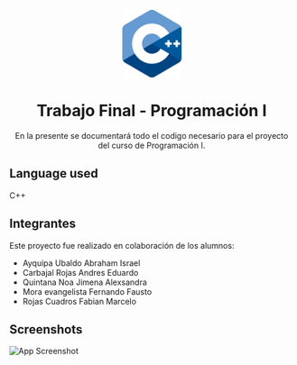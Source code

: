 <br />
<div align="center">
  <a href="https://github.com/AbrahamAyquipa/proyectoFinalProgramaciónI">
    <img src="./logo.png" height = "120", width = "105">
  </a>

  <h1 align="center">Trabajo Final - Programación I</h1>

  <p align="center">
   En la presente se documentará todo el codigo necesario para el proyecto del curso de Programación I.
  </p>
</div>

## Language used

C++

## Integrantes

Este proyecto fue realizado en colaboración de los alumnos:

- Ayquipa Ubaldo Abraham Israel 
- Carbajal Rojas Andres Eduardo 
- Quintana Noa Jimena Alexsandra 
- Mora evangelista Fernando Fausto 
- Rojas Cuadros Fabian Marcelo 

## Screenshots

![App Screenshot](https://images.unsplash.com/photo-1619410283995-43d9134e7656?ixlib=rb-1.2.1&ixid=MnwxMjA3fDB8MHxwaG90by1wYWdlfHx8fGVufDB8fHx8&auto=format&fit=crop&w=1170&q=80)
